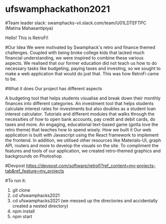 # ufswamphackathon2021

#Team leader slack: 
swamphacks-vii.slack.com/team/U01LDTEFTPC
(Matina Mahasantipiya)

Hello! This is RetroFi!

#Our Idea
We were motivated by Swamphack's retro and finance themed challenges. Coupled with being broke college kids that lacked much financial understanding, we were inspired to combine these various aspects. We realised that our former education did not teach us how to do necessary tasks like budgeting, paying taxes and investing, so we sought to make a web application that would do just that. This was how RetroFi came to be.

#What it does
Our project has different aspects

A budgeting tool that helps students visualise and break down their monthly finances into different categories.
An investment tool that helps students calculate interest rates for investments but also doubles as a student loan interest calculator.
Tutorials and different modules that walks through the necessities of how to open bank accounts, pay credit and debit cards, do taxes and more.
An engaging, educational text-based game (gotta love the retro theme) that teaches how to spend wisely.
How we built it
Our web application is built with Javascript using the React framework to implement the frontend. In addition, we utilised other resources like Materials-UI, graph API, routers and more to develop the visuals on the site. To compliment the features and tools of our application, we created retro-themed graphics and backgrounds on Photoshop.

#Devpost
https://devpost.com/software/retrofi?ref_content=my-projects-tab&ref_feature=my_projects

#To run it:
1. git clone 
2. cd ufswamphacks2021
3. cd ufswamphacks2021
(we messed up the directories and accidentally created a nested directory)
4. npm install
5. npm start
